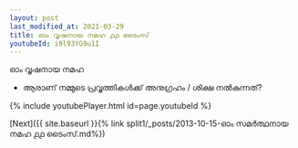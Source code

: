 ```yaml
---
layout: post
last_modified_at: 2021-03-29
title: ഓം വൃഷനായ നമഹ ൧൧ ടൈംസ്
youtubeId: i9l93YG9u1I
---
```

 
 
 ഓം വൃഷനായ നമഹ 
 
 -  ആരാണ് നമ്മുടെ പ്രവൃത്തികൾക്ക് അനുഗ്രഹം / ശിക്ഷ നൽകുന്നത്? 
 
  
 
  
 
 
 
 
 
 


{% include youtubePlayer.html id=page.youtubeId %}
 
[Next]({{ site.baseurl }}{% link  split1/_posts/2013-10-15-ഓം സമർത്ഥനായ നമഹ ൧൧ ടൈംസ്.md%})
 
